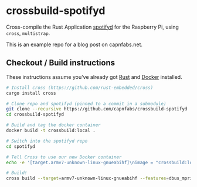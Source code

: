 # crossbuild-spotifyd

Cross-compile the Rust Application [spotifyd](https://github.com/Spotifyd/spotifyd) for the Raspberry Pi, using `cross`, `multistrap`.

This is an example repo for a blog post on capnfabs.net.

## Checkout / Build instructions

These instructions assume you've already got [Rust](https://www.rust-lang.org/tools/install) and [Docker](https://docs.docker.com/engine/install/) installed.

```sh
# Install cross (https://github.com/rust-embedded/cross)
cargo install cross

# Clone repo and spotifyd (pinned to a commit in a submodule)
git clone --recursive https://github.com/capnfabs/crossbuild-spotifyd
cd crossbuild-spotifyd

# Build and tag the docker container
docker build -t crossbuild:local .

# Switch into the spotifyd repo
cd spotifyd

# Tell Cross to use our new Docker container
echo -e '[target.armv7-unknown-linux-gnueabihf]\nimage = "crossbuild:local"' >> Cross.toml

# Build!
cross build --target=armv7-unknown-linux-gnueabihf --features=dbus_mpris
```
